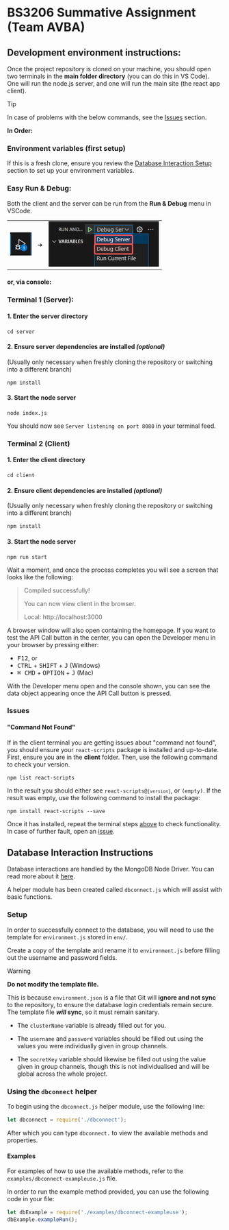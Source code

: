# BS3206 Summative Assignment (Team AVBA)

## Development environment instructions:

Once the project repository is cloned on your machine, you should open two terminals in the **main folder directory** (you can do this in VS Code). One will run the node.js server, and one will run the main site (the react app client).

> [!TIP]
> In case of problems with the below commands, see the [Issues](#issues) section.


**In Order:**
### Environment variables (first setup)
If this is a fresh clone, ensure you review the [Database Interaction Setup](#setup) section to set up your environment variables.

### Easy Run & Debug:
Both the client and the server can be run from the **Run & Debug** menu in VSCode.

| | | |
|---|---|---|
| ![Run Button](readme/run_button.png) | ➔ | ![Run Panel](readme/run_screen.png) | 

#### or, via console:

### Terminal 1 (Server):
#### 1. Enter the server directory
```
cd server
```
#### 2. Ensure server dependencies are installed *(optional)*
(Usually only necessary when freshly cloning the repository or switching into a different branch)
```
npm install
```
#### 3. Start the node server
```
node index.js
```

You should now see `Server listening on port 8080` in your terminal feed.

### Terminal 2 (Client)
#### 1. Enter the client directory
```
cd client
```
#### 2. Ensure client dependencies are installed *(optional)*
(Usually only necessary when freshly cloning the repository or switching into a different branch)
```
npm install
```
#### 3. Start the node server
```
npm run start
```
Wait a moment, and once the process completes you will see a screen that looks like the following:
> Compiled successfully!
>
> You can now view client in the browser.
>
> Local:            http://localhost:3000

A browser window will also open containing the homepage. If you want to test the API Call button in the center, you can open the Developer menu in your browser by pressing either:
- <kbd>F12</kbd>, or
- <kbd>CTRL</kbd> + <kbd>SHIFT</kbd> + <kbd>J</kbd>  (Windows)
- <kbd>⌘ CMD</kbd> + <kbd>OPTION</kbd> + <kbd>J</kbd>  (Mac)

With the Developer menu open and the console shown, you can see the data object appearing once the API Call button is pressed.

### Issues
#### "Command Not Found"
If in the client terminal you are getting issues about "command not found", you should ensure your `react-scripts` package is installed and up-to-date.
First, ensure you are in the **client** folder. Then, use the following command to check your version.
```
npm list react-scripts
```
In the result you should either see <code>react-scripts@`[version]`</code>, or `(empty)`.
If the result was empty, use the following command to install the package:
```
npm install react-scripts --save
```
Once it has installed, repeat the terminal steps [above](#terminal-1-server) to check functionality. In case of further fault, open an [issue](https://github.com/A-Kwiatkowski-21-Winchester/BS3206-Summative-AVBA/issues/new/choose).


## Database Interaction Instructions
Database interactions are handled by the MongoDB Node Driver. You can read more about it [here](https://www.mongodb.com/docs/drivers/node/current/).

A helper module has been created called `dbconnect.js` which will assist with basic functions.

### Setup
In order to successfully connect to the database, you will need to use the template for `environment.js` stored in `env/`.

Create a copy of the template and rename it to `environment.js` before filling out the username and password fields.
> [!WARNING]
> **Do not modify the template file.** 
> 
> This is because `environment.json` is a file that Git will **ignore and not sync** to the repository, to ensure the database login credentials remain secure. The template file ***will* sync**, so it must remain sanitary.

- The `clusterName` variable is already filled out for you.

- The `username` and `password` variables should be filled out using the values you were individually given in group channels.

- The `secretKey` variable should likewise be filled out using the value given in group channels, though this is not individualised and will be global across the whole project.

### Using the `dbconnect` helper

To begin using the `dbconnect.js` helper module, use the following line:
```javascript
let dbconnect = require('./dbconnect');
```
After which you can type `dbconnect.` to view the available methods and properties. 

#### Examples
For examples of how to use the available methods, refer to the `examples/dbconnect-exampleuse.js` file. 

In order to run the example method provided, you can use the following code in your file:
```javascript
let dbExample = require('./examples/dbconnect-exampleuse');
dbExample.exampleRun();
```